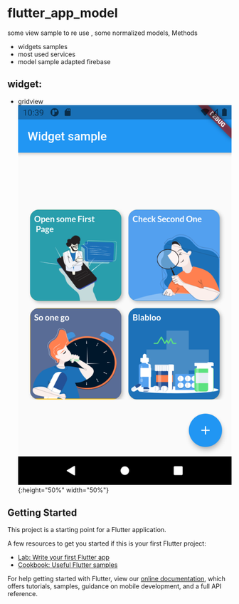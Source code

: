 # flutter_app_model

some view sample to re use , some normalized models, Methods 
- widgets samples
- most used services 
- model sample adapted firebase 


## widget:
  - gridview
![Alt text](screenshots/Screenshot_gridview.png){:height="50%" width="50%"}


## Getting Started

This project is a starting point for a Flutter application.

A few resources to get you started if this is your first Flutter project:

- [Lab: Write your first Flutter app](https://flutter.dev/docs/get-started/codelab)
- [Cookbook: Useful Flutter samples](https://flutter.dev/docs/cookbook)

For help getting started with Flutter, view our
[online documentation](https://flutter.dev/docs), which offers tutorials,
samples, guidance on mobile development, and a full API reference.
